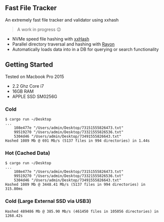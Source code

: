## Fast File Tracker

An extremely fast file tracker and validator using xxhash 

> A work in progress 😉

- NVMe speed file hashing with [xxHash](https://cyan4973.github.io/xxHash/)
- Parallel directory traversal and hashing with [Rayon](https://github.com/rayon-rs/rayon)
- Automatically loads data into in a DB for querying or search functionality


## Getting Started

Tested on Macbook Pro 2015
- 2.2 Ghz Core i7
- 16GB RAM
- APPLE SSD SM0256G

### Cold

```
$ cargo run ~/Desktop
...
    108e477e "/Users/admin/Desktop/73151555826473.txt"
    99519270 "/Users/admin/Desktop/73321555826536.txt"
    5304d46 "/Users/admin/Desktop/73491555826643.txt"
Hashed 1089 Mb @ 691 Mb/s (5137 files in 994 directories) in 1.44s
```

### Hot (Cached Data) 

```
$ cargo run ~/Desktop
...
    108e477e "/Users/admin/Desktop/73151555826473.txt"
    99519270 "/Users/admin/Desktop/73321555826536.txt"
    5304d46 "/Users/admin/Desktop/73491555826643.txt"
Hashed 1089 Mb @ 3448.41 Mb/s (5137 files in 994 directories) in 315.80ms
```

### Cold (Large External SSD via USB3)

```
Hashed 489486 Mb @ 385.90 Mb/s (461450 files in 105056 directories) in 1268.42s
```